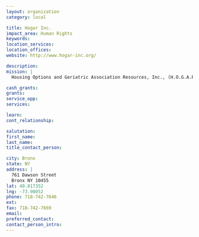 ```yaml
---
layout: organization
category: local

title: Hogar Inc.
impact_area: Human Rights
keywords: 
location_services: 
location_offices: 
website: http://www.hogar-inc.org/

description: 
mission: |
  Housing Options and Geriatric Association Resources, Inc., (H.O.G.A.R.) was incorporated in March 1996 to assist society’s most disenfranchised; the elderly, seriously mentally ill adults, the homeless, people living with AIDS and the physically challenged by promoting, fostering and providing the highest quality of housing and services in a most therapeutic, rehabilitative and aesthetic satisfying environment.

cash_grants: 
grants: 
service_opp: 
services: 

learn: 
cont_relationship: 

salutation: 
first_name: 
last_name: 
title_contact_person: 

city: Bronx
state: NY
address: |
  761 Dawson Street  
  Bronx NY 10455
lat: 40.817352
lng: -73.90052
phone: 718-742-7646
ext: 
fax: 718-742-7669
email: 
preferred_contact: 
contact_person_intro: 
---
```

